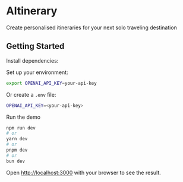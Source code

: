 # AItinerary

Create personalised itineraries for your next solo traveling destination

## Getting Started

Install dependencies:

Set up your environment:

```bash
export OPENAI_API_KEY=your-api-key
```

Or create a `.env` file:

```bash
OPENAI_API_KEY=<your-api-key>
```

Run the demo

```bash
npm run dev
# or
yarn dev
# or
pnpm dev
# or
bun dev
```

Open [http://localhost:3000](http://localhost:3000) with your browser to see the result.
